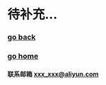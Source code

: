 # 待补充...
### [go back](/x2q/starRocks/starRocks)      
### [go home](/x2q)    


#### 联系邮箱 xxx_xxx@aliyun.com

